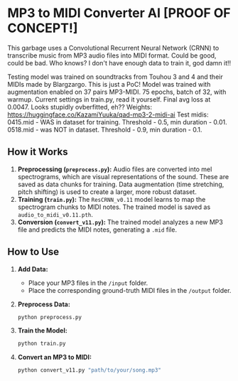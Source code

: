 # MP3 to MIDI Converter AI [PROOF OF CONCEPT!]

This garbage uses a Convolutional Recurrent Neural Network (CRNN) to transcribe music from MP3 audio files into MIDI format.
Could be good, could be bad. Who knows? I don't have enough data to train it, god damn it!!

Testing model was trained on soundtracks from Touhou 3 and 4 and their MIDIs made by Blargzargo. This is just a PoC!
Model was trained with augmentation enabled on 37 pairs MP3-MIDI. 75 epochs, batch of 32, with warmup. Current settings in train.py, read it yourself.
Final avg loss at 0.0047. Looks stupidly ovberfitted, eh??
Weights: https://huggingface.co/KazamiYuuka/qad-mp3-2-midi-ai
Test midis:
0415.mid - WAS in dataset for training. Threshold - 0.5, min duration - 0.01.
0518.mid - was NOT in dataset. Threshold - 0.9, min duration - 0.1.

## How it Works

1.  **Preprocessing (`preprocess.py`):** Audio files are converted into mel spectrograms, which are visual representations of the sound. These are saved as data chunks for training. Data augmentation (time stretching, pitch shifting) is used to create a larger, more robust dataset.
2.  **Training (`train.py`):** The `ResCRNN_v0.11` model learns to map the spectrogram chunks to MIDI notes. The trained model is saved as `audio_to_midi_v0.11.pth`.
3.  **Conversion (`convert_v11.py`):** The trained model analyzes a new MP3 file and predicts the MIDI notes, generating a `.mid` file.

## How to Use

1.  **Add Data:**
    *   Place your MP3 files in the `/input` folder.
    *   Place the corresponding ground-truth MIDI files in the `/output` folder.

2.  **Preprocess Data:**
    ```bash
    python preprocess.py
    ```

3.  **Train the Model:**
    ```bash
    python train.py
    ```

4.  **Convert an MP3 to MIDI:**
    ```bash
    python convert_v11.py "path/to/your/song.mp3"
    ```
